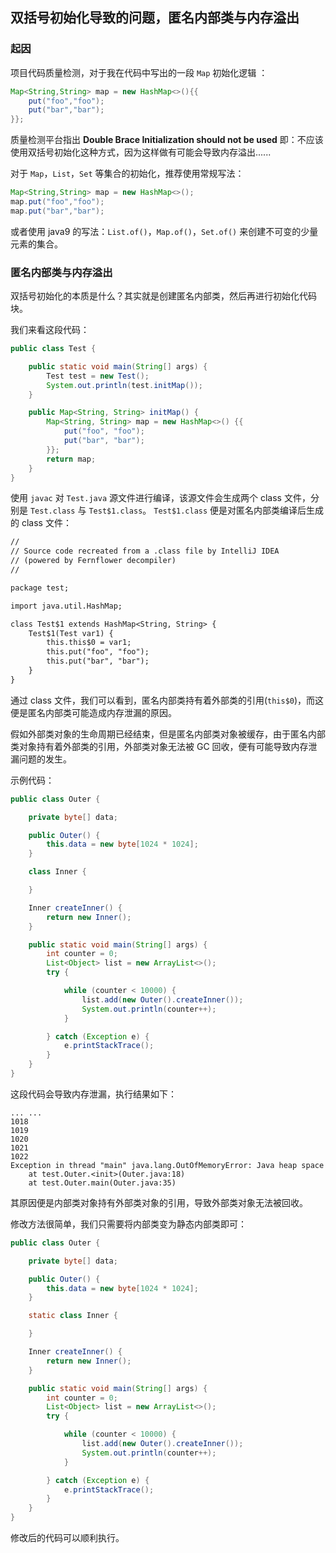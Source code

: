 ## 双括号初始化导致的问题，匿名内部类与内存溢出

### 起因

项目代码质量检测，对于我在代码中写出的一段 `Map` 初始化逻辑 ：
```java
Map<String,String> map = new HashMap<>(){{
    put("foo","foo");
    put("bar","bar");
}};
``` 
质量检测平台指出 **Double Brace Initialization should not be used** 即：不应该使用双括号初始化这种方式，因为这样做有可能会导致内存溢出...... 

对于 `Map`，`List`，`Set` 等集合的初始化，推荐使用常规写法：
```java
Map<String,String> map = new HashMap<>();
map.put("foo","foo");
map.put("bar","bar");
```
或者使用 java9 的写法：`List.of()`，`Map.of()`，`Set.of()` 来创建不可变的少量元素的集合。

### 匿名内部类与内存溢出 

双括号初始化的本质是什么？其实就是创建匿名内部类，然后再进行初始化代码块。

我们来看这段代码：
```java
public class Test {

    public static void main(String[] args) {
        Test test = new Test();
        System.out.println(test.initMap());
    }

    public Map<String, String> initMap() {
        Map<String, String> map = new HashMap<>() {{
            put("foo", "foo");
            put("bar", "bar");
        }};
        return map;
    }
}
```
使用 `javac` 对 `Test.java` 源文件进行编译，该源文件会生成两个 class 文件，分别是 `Test.class` 与 `Test$1.class`。 `Test$1.class` 便是对匿名内部类编译后生成的 class 文件：
```txt
//
// Source code recreated from a .class file by IntelliJ IDEA
// (powered by Fernflower decompiler)
//

package test;

import java.util.HashMap;

class Test$1 extends HashMap<String, String> {
    Test$1(Test var1) {
        this.this$0 = var1;
        this.put("foo", "foo");
        this.put("bar", "bar");
    }
}
```
通过 class 文件，我们可以看到，匿名内部类持有着外部类的引用(`this$0`)，而这便是匿名内部类可能造成内存泄漏的原因。

假如外部类对象的生命周期已经结束，但是匿名内部类对象被缓存，由于匿名内部类对象持有着外部类的引用，外部类对象无法被 GC 回收，便有可能导致内存泄漏问题的发生。

示例代码：
```java
public class Outer {

    private byte[] data;

    public Outer() {
        this.data = new byte[1024 * 1024];
    }

    class Inner {

    }

    Inner createInner() {
        return new Inner();
    }

    public static void main(String[] args) {
        int counter = 0;
        List<Object> list = new ArrayList<>();
        try {

            while (counter < 10000) {
                list.add(new Outer().createInner());
                System.out.println(counter++);
            }

        } catch (Exception e) {
            e.printStackTrace();
        }
    }
}
```
这段代码会导致内存泄漏，执行结果如下：
```text
... ...
1018
1019
1020
1021
1022
Exception in thread "main" java.lang.OutOfMemoryError: Java heap space
	at test.Outer.<init>(Outer.java:18)
	at test.Outer.main(Outer.java:35)
```
其原因便是内部类对象持有外部类对象的引用，导致外部类对象无法被回收。

修改方法很简单，我们只需要将内部类变为静态内部类即可：
```java
public class Outer {

    private byte[] data;

    public Outer() {
        this.data = new byte[1024 * 1024];
    }

    static class Inner {

    }

    Inner createInner() {
        return new Inner();
    }

    public static void main(String[] args) {
        int counter = 0;
        List<Object> list = new ArrayList<>();
        try {

            while (counter < 10000) {
                list.add(new Outer().createInner());
                System.out.println(counter++);
            }

        } catch (Exception e) {
            e.printStackTrace();
        }
    }
}
```
修改后的代码可以顺利执行。